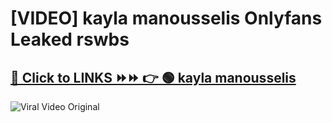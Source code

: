 
 # [VIDEO] kayla manousselis Onlyfans Leaked rswbs

## <h2><a href="https://clipsfans.com/kayla_manousselis&ref=git">🔗 Click to LINKS ⏩⏩ 👉 🟢 kayla manousselis </a></h2>

<a href="https://clipsfans.com/kayla_manousselis&ref=git" rel="nofollow" data-target="animated-image.originalLink"><img src="https://i.ibb.co.com/xMMVF88/686577567.gif" alt="Viral Video Original" style="max-width: 100%; display: inline-block;" data-target="animated-image.originalImage"></a>


